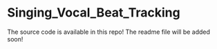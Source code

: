 # Singing_Vocal_Beat_Tracking
The source code is available in this repo!
The readme file will be added soon! 
